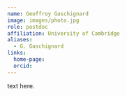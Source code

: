 ```yaml
---
name: Geoffroy Gaschignard
image: images/photo.jpg
role: postdoc
affiliation: University of Cambridge
aliases:
  - G. Gaschignard
links:
  home-page: 
  orcid: 
---
```


text here.